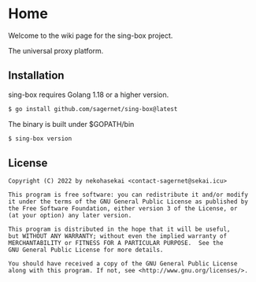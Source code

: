 # Home

Welcome to the wiki page for the sing-box project.

The universal proxy platform.

## Installation

sing-box requires Golang 1.18 or a higher version.

```bash
$ go install github.com/sagernet/sing-box@latest
```

The binary is built under $GOPATH/bin

```bash
$ sing-box version
```

## License

```
Copyright (C) 2022 by nekohasekai <contact-sagernet@sekai.icu>

This program is free software: you can redistribute it and/or modify
it under the terms of the GNU General Public License as published by
the Free Software Foundation, either version 3 of the License, or
(at your option) any later version.

This program is distributed in the hope that it will be useful,
but WITHOUT ANY WARRANTY; without even the implied warranty of
MERCHANTABILITY or FITNESS FOR A PARTICULAR PURPOSE.  See the
GNU General Public License for more details.

You should have received a copy of the GNU General Public License
along with this program. If not, see <http://www.gnu.org/licenses/>.
```

